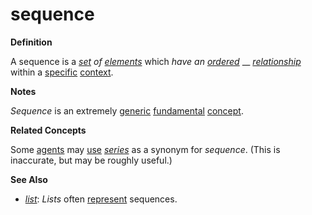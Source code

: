 # sequence

**Definition**

A sequence is a [_set_](https://github.com/gcassel/Modular-Organization-Terminology/blob/master/terms/set.md) _of_ [_elements_](https://github.com/gcassel/Modular-Organization-Terminology/blob/master/terms/element.md) which _have an_ [_ordered_](https://github.com/gcassel/Modular-Organization-Terminology/blob/master/terms/order.md) __ [_relationship_](https://github.com/gcassel/Modular-Organization-Terminology/blob/master/terms/relate.md) within a [specific](https://github.com/gcassel/Modular-Organization-Terminology/blob/master/terms/specific.md) [context](https://github.com/gcassel/Modular-Organization-Terminology/blob/master/terms/context.md).

**Notes**

_Sequence_ is an extremely [generic](https://github.com/gcassel/Modular-Organization-Terminology/blob/master/terms/generic.md) [fundamental](https://github.com/gcassel/Modular-Organization-Terminology/blob/master/terms/base.md) [concept](https://github.com/gcassel/Modular-Organization-Terminology/blob/master/terms/concept.md).

**Related Concepts**

Some [agents](https://github.com/gcassel/Modular-Organization-Terminology/blob/master/terms/agent.md) may [use](https://github.com/gcassel/Modular-Organization-Terminology/blob/master/terms/use.md) [_series_](https://github.com/gcassel/Modular-Organization-Terminology/blob/master/terms/series.md) as a synonym for _sequence_. (This is inaccurate, but may be roughly useful.)

**See Also**

* [_list_](https://github.com/gcassel/Modular-Organization-Terminology/blob/master/terms/list.md): _Lists_ often [represent](https://github.com/gcassel/Modular-Organization-Terminology/blob/master/terms/represent.md) sequences.
